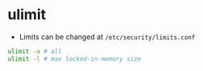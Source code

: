 # ulimit

- Limits can be changed at `/etc/security/limits.conf`

```sh
ulimit -a # all
ulimit -l # max locked-in-memory size
```
